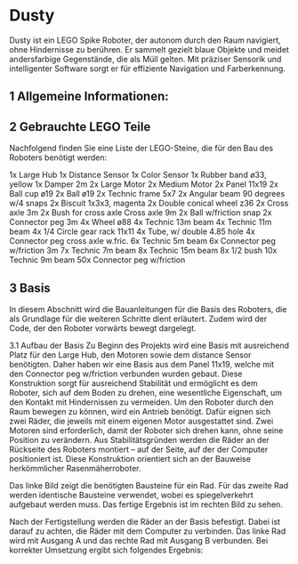 # Dusty
Dusty ist ein LEGO Spike Roboter, der autonom durch den Raum navigiert, ohne Hindernisse zu berühren. Er sammelt gezielt blaue Objekte und meidet andersfarbige Gegenstände, die als Müll gelten. Mit präziser Sensorik und intelligenter Software sorgt er für effiziente Navigation und Farberkennung.

## 1 Allgemeine Informationen:

## 2 Gebrauchte LEGO Teile
Nachfolgend finden Sie eine Liste der LEGO-Steine, die für den Bau des Roboters benötigt werden:

1x Large Hub
1x Distance Sensor
1x Color Sensor
1x Rubber band ø33, yellow
1x Damper 2m
2x Large Motor
2x Medium Motor
2x Panel 11x19
2x Ball cup ø19
2x Ball ø19
2x Technic frame 5x7
2x Angular beam 90 degrees w/4 snaps
2x Biscuit 1x3x3, magenta
2x Double conical wheel z36
2x Cross axle 3m
2x Bush for cross axle Cross axle 9m
2x Ball w/friction snap
2x Connector peg 3m
4x Wheel ø88
4x Technic 13m beam
4x Technic 11m beam
4x 1/4 Circle gear rack 11x11
4x Tube, w/ double 4.85 hole
4x Connector peg cross axle w.fric.
6x Technic 5m beam
6x Connector peg w/friction 3m
7x Technic 7m beam
8x Technic 15m beam
8x 1/2 bush
10x Technic 9m beam
50x Connector peg w/friction


## 3 Basis 
In diesem Abschnitt wird die Bauanleitungen für die Basis des Roboters, die als Grundlage für die weiteren Schritte dient erläutert. Zudem wird der Code, der den Roboter vorwärts bewegt dargelegt.

3.1 Aufbau der Basis
Zu Beginn des Projekts wird eine Basis mit ausreichend Platz für den Large Hub, den Motoren sowie dem distance Sensor benötigten. Daher haben wir eine Basis aus dem Panel 11x19, welche mit den Connector peg w/friction verbunden wurden gebaut.
Diese Konstruktion sorgt für ausreichend Stabilität und ermöglicht es dem Roboter, sich auf dem Boden zu drehen, eine wesentliche Eigenschaft, um den Kontakt mit Hindernissen zu vermeiden.
Um den Roboter durch den Raum bewegen zu können, wird ein Antrieb benötigt. Dafür eignen sich zwei Räder, die jeweils mit einem eigenen Motor ausgestattet sind. Zwei Motoren sind erforderlich, damit der Roboter sich drehen kann, ohne seine Position zu verändern. Aus Stabilitätsgründen werden die Räder an der Rückseite des Roboters montiert – auf der Seite, auf der der Computer positioniert ist. Diese Konstruktion orientiert sich an der Bauweise herkömmlicher Rasenmäherroboter.

Das linke Bild zeigt die benötigten Bausteine für ein Rad. Für das zweite Rad werden identische Bausteine verwendet, wobei es spiegelverkehrt aufgebaut werden muss. Das fertige Ergebnis ist im rechten Bild zu sehen.

Nach der Fertigstellung werden die Räder an der Basis befestigt. Dabei ist darauf zu achten, die Räder mit dem Computer zu verbinden. Das linke Rad wird mit Ausgang A und das rechte Rad mit Ausgang B verbunden. Bei korrekter Umsetzung ergibt sich folgendes Ergebnis:
 
